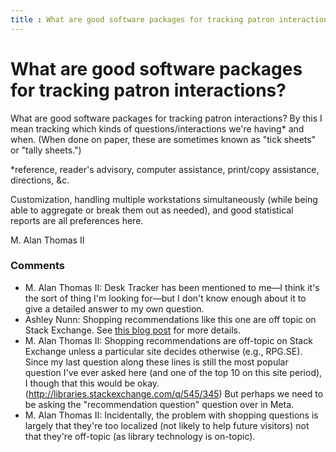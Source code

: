 ```yaml
---
title : What are good software packages for tracking patron interactions?
---
```

What are good software packages for tracking patron interactions?
=====================
What are good software packages for tracking patron interactions? By
this I mean tracking which kinds of questions/interactions we're
having\* and when. (When done on paper, these are sometimes known as
"tick sheets" or "tally sheets.")

\*reference, reader's advisory, computer assistance, print/copy
assistance, directions, &c.

Customization, handling multiple workstations simultaneously (while
being able to aggregate or break them out as needed), and good
statistical reports are all preferences here.

M. Alan Thomas II

### Comments ###
* M. Alan Thomas II: Desk Tracker has been mentioned to me—I think it's the sort of thing I'm
looking for—but I don't know enough about it to give a detailed answer
to my own question.
* Ashley Nunn: Shopping recommendations like this one are off topic on Stack Exchange.
See [this blog
post](http://blog.stackoverflow.com/2010/11/qa-is-hard-lets-go-shopping/)
for more details.
* M. Alan Thomas II: Shopping recommendations are off-topic on Stack Exchange unless a
particular site decides otherwise (e.g., RPG.SE). Since my last question
along these lines is still the most popular question I've ever asked
here (and one of the top 10 on this site period), I though that this
would be okay. (http://libraries.stackexchange.com/q/545/345) But
perhaps we need to be asking the "recommendation question" question over
in Meta.
* M. Alan Thomas II: Incidentally, the problem with shopping questions is largely that
they're too localized (not likely to help future visitors) not that
they're off-topic (as library technology is on-topic).



